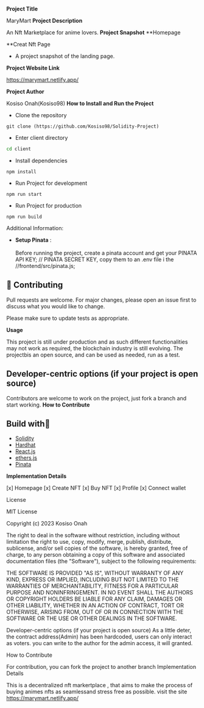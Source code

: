 
**Project Title**

MaryMart
**Project Description**

An Nft Marketplace for anime lovers.
**Project Snapshot**
**Homepage

**Creat Nft Page

- A project snapshot of the landing page.

**Project Website Link**

https://marymart.netlify.app/

**Project Author**

Kosiso Onah(Kosiso98)
****How to Install and Run the Project****
- Clone the repository
```git
git clone (https://github.com/Kosiso98/Solidity-Project)
```
* Enter client directory
```bash
cd client
```
* Install dependencies
```npm
npm install
```
* Run Project for development
```npm
npm run start
```
* Run Project for production
```npm
npm run build

```

Additional Information:

* __Setup Pinata__ : <br><br>
Before running the project, create a pinata account and get your  PINATA API KEY;
// PINATA SECRET KEY, copy them to an .env file i the //frontend/src/pinata.js;

## :handshake: Contributing

Pull requests are welcome. For major changes, please open an issue first
to discuss what you would like to change.

Please make sure to update tests as appropriate.

**Usage**

 This project is still under production and as such different functionalities may not work as required, the blockchain industry is still evolving.
 The projectbis an open source, and can be used as needed, run as a test.

## **Developer-centric options (if your project is open source)**

Contributors are welcome to work on the project, just fork a branch and start working.
**How to Contribute**

## Build with🚀
* [Solidity](https://docs.soliditylang.org/)
* [Hardhat](https://hardhat.org/getting-started/)
* [React.js](https://reactjs.org/)
* [ethers.js](https://docs.ethers.io/v5/)
* [Pinata](https://www.pinata.cloud/)


**Implementation Details**

[x] Homepage
[x] Create NFT
[x] Buy NFT
[x] Profile
[x] Connect wallet

License

MIT License

Copyright (c) 2023 Kosiso Onah

The right to deal in the software without restriction, including without limitation the right to use, copy, modify, merge, publish, distribute, sublicense, and/or sell copies of the software, is hereby granted, free of charge, to any person obtaining a copy of this software and associated documentation files (the "Software"), subject to the following requirements:

THE SOFTWARE IS PROVIDED "AS IS", WITHOUT WARRANTY OF ANY KIND, EXPRESS OR IMPLIED, INCLUDING BUT NOT LIMITED TO THE WARRANTIES OF MERCHANTABILITY, FITNESS FOR A PARTICULAR PURPOSE AND NONINFRINGEMENT. IN NO EVENT SHALL THE AUTHORS OR COPYRIGHT HOLDERS BE LIABLE FOR ANY CLAIM, DAMAGES OR OTHER LIABILITY, WHETHER IN AN ACTION OF CONTRACT, TORT OR OTHERWISE, ARISING FROM, OUT OF OR IN CONNECTION WITH THE SOFTWARE OR THE USE OR OTHER DEALINGS IN THE SOFTWARE.


Developer-centric options (if your project is open source)
As a little deter, the contract address(Admin) has been hardcoded, users can only interact as voters. you can write to the author for the admin access, it will granted.

How to Contribute

For contribution, you can fork the project to another branch
Implementation Details

This is a decentralized nft markertplace , that aims to make the process of buying animes nfts as seamlessand stress free as possible.
visit the site https://marymart.netlify.app/ 
